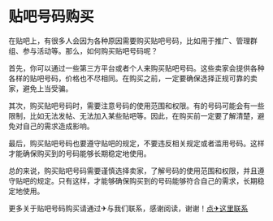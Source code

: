 # 贴吧号码购买

在贴吧上，有很多人会因为各种原因需要购买贴吧号码，比如用于推广、管理群组、参与活动等。那么，如何购买贴吧号码呢？

首先，你可以通过一些第三方平台或者个人来购买贴吧号码。这些卖家会提供各种各样的贴吧号码，价格也不尽相同。在购买之前，一定要确保选择正规可靠的卖家，避免上当受骗。

其次，购买贴吧号码时，需要注意号码的使用范围和权限。有的号码可能会有一些限制，比如无法发帖、无法加入某些贴吧等。因此，在购买前一定要了解清楚，避免对自己的需求造成影响。

最后，购买贴吧号码也要遵守贴吧的规定，不要违反相关规定或者滥用号码。这样才能确保购买到的号码能够长期稳定地使用。

总的来说，购买贴吧号码需要谨慎选择卖家，了解号码的使用范围和权限，并且遵守贴吧的规定。只有这样，才能够确保购买到的号码能够符合自己的需求，长期稳定地使用。

更多关于贴吧号码购买请通过✈与我们联系，感谢阅读，谢谢！[点✈这里联系](https://d.k02.cc)